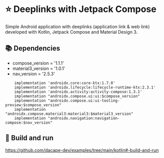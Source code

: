 # ⭐ Deeplinks with Jetpack Compose

Simple Android application with deeplinks (application link & web link) developed with Kotlin, Jetpack Compose and Material Design 3.

## 📚 Dependencies

* compose_version = '1.1.1'
* material3_version = '1.0.1'
* nav_version = '2.5.3'

```
    implementation 'androidx.core:core-ktx:1.7.0'
    implementation 'androidx.lifecycle:lifecycle-runtime-ktx:2.3.1'
    implementation 'androidx.activity:activity-compose:1.3.1'
    implementation "androidx.compose.ui:ui:$compose_version"
    implementation "androidx.compose.ui:ui-tooling-preview:$compose_version"
    implementation "androidx.compose.material3:material3:$material3_version"
    implementation "androidx.navigation:navigation-compose:$nav_version"
```

## 🚀 Build and run

https://github.com/dacape-dev/examples/tree/main/kotlin#-build-and-run
